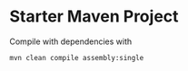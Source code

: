 # Starter Maven Project

Compile with dependencies with

```bash
mvn clean compile assembly:single
```
